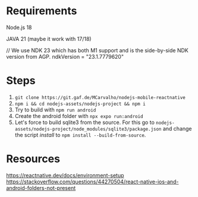 # Requirements
Node.js 18

JAVA 21 (maybe it work with 17/18)

// We use NDK 23 which has both M1 support and is the side-by-side NDK version from AGP.
ndkVersion = "23.1.7779620"

# Steps

1. `git clone https://git.gaf.de/MCarvalho/nodejs-mobile-reactnative`
2. `npm i && cd nodejs-assets/nodejs-project && npm i`
3. Try to build with `npm run android` 
4. Create the android folder with `npx expo run:android`
5. Let's force to build sqlite3 from the source. For this go to `nodejs-assets/nodejs-project/node_modules/sqlite3/package.json` and change the script *install* to `npm install --build-from-source`.

# Resources

https://reactnative.dev/docs/environment-setup  
https://stackoverflow.com/questions/44270504/react-native-ios-and-android-folders-not-present  